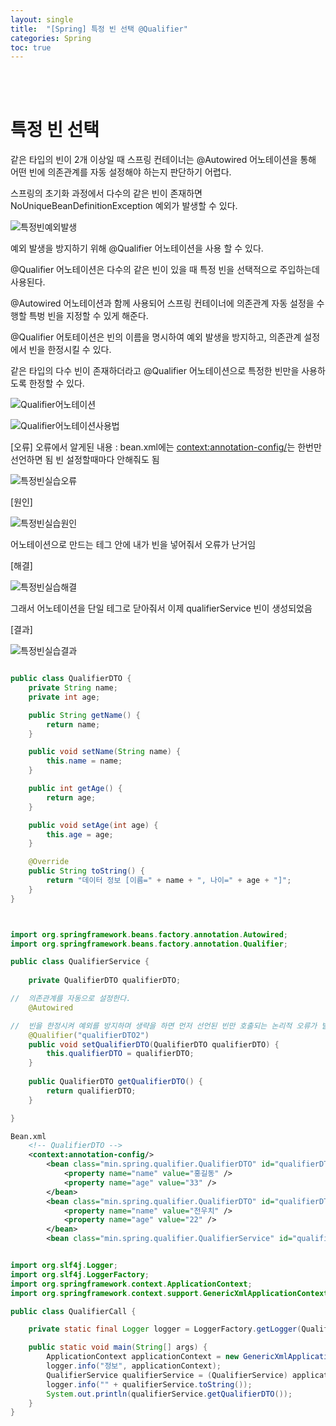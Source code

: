 ```yaml
---
layout: single
title:  "[Spring] 특정 빈 선택 @Qualifier"
categories: Spring
toc: true
---
```

<br><br>


# 특정 빈 선택 # 

같은 타입의 빈이 2개 이상일 때 스프링 컨테이너는 @Autowired 어노테이션을 통해 어떤 빈에 의존관계를 자동 설정해야 하는지 판단하기 어렵다. 

스프링의 초기화 과정에서 다수의 같은 빈이 존재하면 NoUniqueBeanDefinitionException 예외가 발생할 수 있다.


![특정빈예외발생](https:/images/2023-06-27-@Qualifier.md/특정빈예외발생.png)
<br>

예외 발생을 방지하기 위해 @Qualifier 어노테이션을 사용 할 수 있다.

@Qualifier 어노테이션은 다수의 같은 빈이 있을 때 특정 빈을 선택적으로 주입하는데 사용된다.

@Autowired 어노테이션과 함께 사용되어 스프링 컨테이너에 의존관계 자동 설정을 수행할 특벙 빈을 지정할 수 있게 해준다.

@Qualifier 어토테이션은 빈의 이름을 명시하여 예외 발생을 방지하고, 의존관계 설정에서 빈을 한정시킬 수 있다.

같은 타입의 다수 빈이 존재하더라고 @Qualifier 어노테이션으로 특정한 빈만을 사용하도록 한정할 수 있다.

![Qualifier어노테이션](https:/images/2023-06-27-@Qualifier.md/Qualifier어노테이션.png)
<br>


![Qualifier어노테이션사용법](https:/images/2023-06-27-@Qualifier.md/Qualifier어노테이션사용법.png)
<br>

[오류]
오류에서 알게된 내용 : bean.xml에는 <context:annotation-config/>는 한번만 선언하면 됨 빈 설정할때마다 안해줘도 됨

![특정빈실습오류](https:/images/2023-06-27-@Qualifier.md/특정빈실습오류.png)
<br>

[원인]

![특정빈실습원인](https:/images/2023-06-27-@Qualifier.md/특정빈실습원인.png)

어노테이션으로 만드는 테그 안에 내가 빈을 넣어줘서 오류가 난거임
<br>

[해결]

![특정빈실습해결](https:/images/2023-06-27-@Qualifier.md/특정빈실습해결.png)

그래서 어노테이션을 단일 테그로 닫아줘서 이제 qualifierService 빈이 생성되었음
<br>

[결과]

![특정빈실습결과](https:/images/2023-06-27-@Qualifier.md/특정빈실습결과.png)
<br>

```java

public class QualifierDTO {
	private String name;
	private int age;

	public String getName() {
		return name;
	}

	public void setName(String name) {
		this.name = name;
	}

	public int getAge() {
		return age;
	}

	public void setAge(int age) {
		this.age = age;
	}

	@Override
	public String toString() {
		return "데이터 정보 [이름=" + name + ", 나이=" + age + "]";
	}
}

```

```java


import org.springframework.beans.factory.annotation.Autowired;
import org.springframework.beans.factory.annotation.Qualifier;

public class QualifierService {
	
	private QualifierDTO qualifierDTO;

//	의존관계를 자동으로 설정한다.
	@Autowired

//	빈을 한정시켜 예외를 방지하며 생략을 하면 먼저 선언된 빈만 호출되는 논리적 오류가 발생한다.(어노테이션 사용하지 않으면 홍길동, 전우치가 선언되었지만 나중에 선언된 전우치는 안나옴)
	@Qualifier("qualifierDTO2")
	public void setQualifierDTO(QualifierDTO qualifierDTO) {
		this.qualifierDTO = qualifierDTO;
	}
	
	public QualifierDTO getQualifierDTO() {
		return qualifierDTO;
	}

}
```

```xml
Bean.xml
	<!-- QualifierDTO -->
	<context:annotation-config/>
		<bean class="min.spring.qualifier.QualifierDTO" id="qualifierDTO">
			<property name="name" value="홍길동" />
			<property name="age" value="33" />
		</bean>
		<bean class="min.spring.qualifier.QualifierDTO" id="qualifierDTO2">
			<property name="name" value="전우치" />
			<property name="age" value="22" />
		</bean>
		<bean class="min.spring.qualifier.QualifierService" id="qualifierService"/>
```

```java

import org.slf4j.Logger;
import org.slf4j.LoggerFactory;
import org.springframework.context.ApplicationContext;
import org.springframework.context.support.GenericXmlApplicationContext;

public class QualifierCall {

	private static final Logger logger = LoggerFactory.getLogger(QualifierCall.class);

	public static void main(String[] args) {
		ApplicationContext applicationContext = new GenericXmlApplicationContext("bean/Bean.xml");
		logger.info("정보", applicationContext);
		QualifierService qualifierService = (QualifierService) applicationContext.getBean("qualifierService");
		logger.info("" + qualifierService.toString());
		System.out.println(qualifierService.getQualifierDTO());
	}
}
```